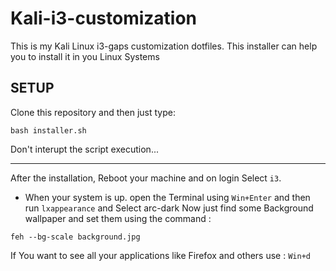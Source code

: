 # Kali-i3-customization
This is my Kali Linux i3-gaps customization dotfiles.
This installer can help you to install it in you Linux Systems

## SETUP
Clone this repository and then just type:

```shell
bash installer.sh
```

Don't interupt the script execution...

---
After the installation, Reboot your machine and on login Select `i3`.
- When your system is up. open the Terminal using 
`Win+Enter` and then run `lxappearance` and Select arc-dark
Now just find some Background wallpaper and set them using the command :
 ```shell
feh --bg-scale background.jpg
```

If You want to see all your applications like Firefox and others use :
`Win+d`

